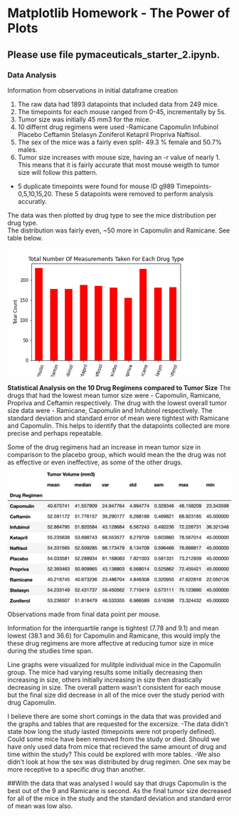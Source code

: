 # Matplotlib Homework - The Power of Plots

## **Please use file pymaceuticals_starter_2.ipynb.** 

### Data Analysis

Information from observations in initial dataframe creation
1. The raw data had 1893 datapoints that included data from 249 mice.
2. The timepoints for each mouse ranged from 0-45, incrementally by 5s.
3. Tumor size was initially 45 mm3 for the mice.
4. 10 differnt drug regimens were used -Ramicane	Capomulin	Infubinol	Placebo	Ceftamin	Stelasyn	Zoniferol	Ketapril	Propriva	Naftisol.
5. The sex of the mice was a fairly even split- 49.3 % female and 50.7% males.
6. Tumor size increases with mouse size, having an -r value of nearly 1.  This means that it is fairly accurate that most mouse weigth to tumor size will follow this pattern.  

* 5 duplicate timepoints were found for mouse ID g989 Timepoints-0,5,10,15,20.  These 5 datapoints were removed to perform analysis accuratly.

The data was then plotted by drug type to see the mice distribution per drug type.  
The distribution was fairly even, ~50 more in Capomulin and Ramicane.  See table below.

![Image of Mouse count all Timepoints Grouped by Drug Name](Pymaceuticals/Images/Drug_Sample_Count.png)

**Statistical Analysis on the 10 Drug Regimens compared to Tumor Size**
The drugs that had the lowest mean tumor size were - Capomulin, Ramicane, Propriva and Ceftamin respectively.
The drug with the lowest overall tumor size data were - Ramicane, Capomulin and Infubinol respectively.
The standard deviation and standard error of mean were tightest with Ramicane and Capomulin.  This helps to identify that the datapoints collected are more precise and perhaps repeatable.

Some of the drug regimens had an increase in mean tumor size in comparison to the placebo group, which would mean the the drug was not as effective or even ineffective, as some of the other drugs.  

![Statistics DataFrame for Cleaned Data](Pymaceuticals/Images/clean_final_df.png)

Observations made from final data point per mouse.

Information for the interquartile range is tightest (7.78 and 9.1) and mean lowest (38.1 and 36.6) for Capomulin and Ramicane, this would imply the these drug regimens are more affective at reducing tumor size in mice during the studies time span.

Line graphs were visualized for mulitple individual mice in the Capomulin group.  The mice had varying results some initially decreasing then increasing in size, others initially increasing in size then drastically decreasing in size.  The overall pattern wasn't consistent for each mouse but the final size did decrease in all of the mice over the study period with drug Capomulin.

I believe there are some short comings in the data that was provided and the graphs and tables that are requested for the excersize.
-The data didn't state how long the study lasted (timepoints were not properly defined).  Could some mice have been removed from the study or died.  Should we have only used data from mice that recieved the same amount of drug and time within the study?  This could be explored with more tables.
-We also didn't look at how the sex was distributed by drug regimen.  One sex may be more receptive to a specific drug than another.

##With the data that was analysed I would say that drugs Capomulin is the best out of the 9 and Ramicane is second.  As the final tumor size decreased for all of the mice in the study and the standard deviation and standard error of mean was low also.
